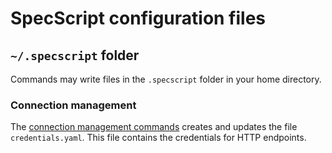 # SpecScript configuration files

## `~/.specscript` folder

Commands may write files in the `.specscript` folder in your home directory.

### Connection management

The [connection management commands](../commands/README.md#manage-credentials) creates and updates the file
`credentials.yaml`. This file contains the credentials for HTTP endpoints.  
